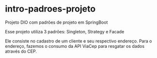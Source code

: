 # intro-padroes-projeto
Projeto DIO com padrões de projeto em SpringBoot

Esse projeto utiliza 3 padrões: Singleton, Strategy e Facade

Ele consiste no cadastro de um cliente e seu respectivo endereço. Para o endereço, fazemos o consumo da API ViaCep para resgatar os dados através do CEP.

